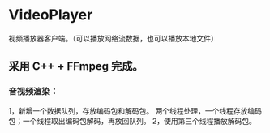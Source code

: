 # VideoPlayer
视频播放器客户端。（可以播放网络流数据<rtmp>，也可以播放本地文件）

## 采用 C++ + FFmpeg 完成。

### 音视频渲染：
1，新增一个数据队列，存放编码包和解码包。
    两个线程处理，一个线程存放编码包；一个线程取出编码包解码，再放回队列。
2，使用第三个线程播放解码包。